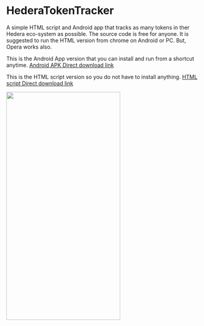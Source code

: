 # HederaTokenTracker

A simple HTML script and Android app that tracks as many tokens in ther Hedera eco-system as possible.
The source code is free for anyone.
It is suggested to run the HTML version  from chrome on Android or PC. But, Opera works also.


This is the Android App version that you can install and run from a shortcut anytime.
 <a href="https://cdn.fbsbx.com/v/t59.2708-21/348201091_211709984989902_7781596797865551901_n.apk/Hedera-Token-Tracker_1_1.0.apk?_nc_cat=103&ccb=1-7&_nc_sid=0cab14&_nc_ohc=15wOdRpPpT0AX_LdAx2&_nc_oc=AQm70pwzvgMxJ6X4rJ4u4RxFC1sydU5GSLr065NvHvL-xqnMgT9kEmY1tjrhEOQRcJNU5E3Wk1PoWAu6MXZwrda9&_nc_ht=cdn.fbsbx.com&oh=03_AdTyCcCiH4kdBbeP3-jRM3POA521TVuTlMi66JxBhORDTw&oe=6468548D&dl=1">Android APK Direct download link</a>
 
This is the HTML script version so you do not have to install anything.
 <a href="https://cdn.fbsbx.com/v/t59.2708-21/347579321_249285947650255_4715499807861352083_n.html/Hedera-token-tracker-latest.html?_nc_cat=103&ccb=1-7&_nc_sid=0cab14&_nc_ohc=7UOZm6Kmv2AAX-qVuKS&_nc_ht=cdn.fbsbx.com&oh=03_AdSTr8Ud0cRb9O50goZL0kTCkGa0J9zmkp9Rp4NNw8sdUA&oe=646761F3&dl=1">HTML script Direct download link</a>

<image src="https://scontent-ord5-1.xx.fbcdn.net/v/t1.15752-9/345862363_1041427203929428_8690187577587529291_n.jpg?_nc_cat=101&ccb=1-7&_nc_sid=ae9488&_nc_ohc=0FfYMDex1x8AX_8imk2&_nc_ht=scontent-ord5-1.xx&oh=03_AdSIlgdcHEcPvOBTZLzllnrLQs9XuWiSpcyaMuUyKuDfFQ&oe=648D2DE1" width="300" height="600" >
